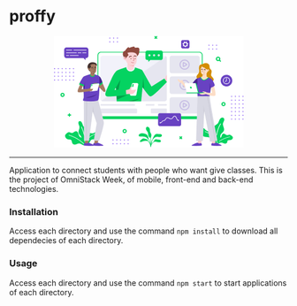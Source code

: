 # proffy


<p align="center">
  <img src="https://github.com/gabrielgoncalvesr/proffy/blob/master/mobile/src/assets/images/landing.png?raw=true">
</p>
<hr>

Application to connect students with people who want give classes.
This is the project of OmniStack Week, of mobile, front-end and back-end technologies.

### Installation

Access each directory and use the command `npm install` to download all dependecies of each directory.

### Usage

Access each directory and use the command `npm start` to start applications of each directory.
